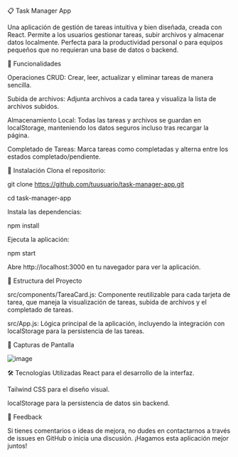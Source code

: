 📋 Task Manager App

Una aplicación de gestión de tareas intuitiva y bien diseñada, creada con React. Permite a los usuarios gestionar tareas, subir archivos y almacenar datos localmente. Perfecta para la productividad personal o para equipos pequeños que no requieran una base de datos o backend.

🌟 Funcionalidades

Operaciones CRUD: Crear, leer, actualizar y eliminar tareas de manera sencilla.

Subida de archivos: Adjunta archivos a cada tarea y visualiza la lista de archivos subidos.

Almacenamiento Local: Todas las tareas y archivos se guardan en localStorage, manteniendo los datos seguros incluso tras recargar la página.

Completado de Tareas: Marca tareas como completadas y alterna entre los estados completado/pendiente.


🔧 Instalación
Clona el repositorio:

git clone https://github.com/tuusuario/task-manager-app.git

cd task-manager-app

Instala las dependencias:

npm install

Ejecuta la aplicación:

npm start

Abre http://localhost:3000 en tu navegador para ver la aplicación.

📂 Estructura del Proyecto

src/components/TareaCard.js: Componente reutilizable para cada tarjeta de tarea, que maneja la visualización de tareas, subida de archivos y el completado de tareas.

src/App.js: Lógica principal de la aplicación, incluyendo la integración con localStorage para la persistencia de las tareas.

🎨 Capturas de Pantalla

![image](https://github.com/user-attachments/assets/8903af3d-9041-4d9c-a3b7-5fc26dd4efcd)



🛠 Tecnologías Utilizadas
React para el desarrollo de la interfaz.

Tailwind CSS para el diseño visual.

localStorage para la persistencia de datos sin backend.

💬 Feedback

Si tienes comentarios o ideas de mejora, no dudes en contactarnos a través de issues en GitHub o inicia una discusión. ¡Hagamos esta aplicación mejor juntos!
